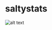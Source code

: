 # saltystats

![alt text](http://cdn.mortonsalt.com/wp-content/uploads/happy-100th-birthday-morton-salt-girl-5-560x400.jpg)
